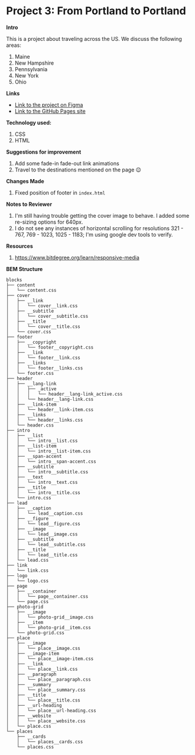 # Project 3: From Portland to Portland


**Intro**

This is a project about traveling across the US. We discuss the following areas:

1. Maine
2. New Hampshire
3. Pennsylvania
4. New York
5. Ohio


**Links**

* [Link to the project on Figma](https://www.figma.com/file/xM9rNsdK4iNcFJmDZho3Aw/Sprint-3%3A-From-Portland-to-Portland-%2F-desktop-%2B-mobile?node-id=500%3A0)
* [Link to the GitHub Pages site](https://black-milk.github.io/web_project_3/index.html)

**Technology used:**

1. CSS 
2. HTML

**Suggestions for improvement**

1. Add some fade-in fade-out link animations 
2. Travel to the destinations mentioned on the page 😉


**Changes Made**
1. Fixed position of footer in `index.html`


**Notes to Reviewer**
1. I'm still having trouble getting the cover image to behave. I added some re-sizing options for 640px.
2. I do not see any instances of horizontal scrolling for resolutions 321 - 767, 769 - 1023, 1025 - 1183; I'm using google dev tools to verify.

**Resources**
1. https://www.bitdegree.org/learn/responsive-media

**BEM Structure**

```
blocks
├── content
│   └── content.css
├── cover
│   ├── __link
│   │   └── cover__link.css
│   ├── __subtitle
│   │   └── cover__subtitle.css
│   ├── __title
│   │   └── cover__title.css
│   └── cover.css
├── footer
│   ├── __copyright
│   │   └── footer__copyright.css
│   ├── __link
│   │   └── footer__link.css
│   ├── __links
│   │   └── footer__links.css
│   └── footer.css
├── header
│   ├── __lang-link
│   │   ├── _active
│   │   │   └── header__lang-link_active.css
│   │   └── header__lang-link.css
│   ├── __link-item
│   │   └── header__link-item.css
│   ├── __links
│   │   └── header__links.css
│   └── header.css
├── intro
│   ├── __list
│   │   └── intro__list.css
│   ├── __list-item
│   │   └── intro__list-item.css
│   ├── __span-accent
│   │   └── intro__span-accent.css
│   ├── __subtitle
│   │   └── intro__subtitle.css
│   ├── __text
│   │   └── intro__text.css
│   ├── __title
│   │   └── intro__title.css
│   └── intro.css
├── lead
│   ├── __caption
│   │   └── lead__caption.css
│   ├── __figure
│   │   └── lead__figure.css
│   ├── __image
│   │   └── lead__image.css
│   ├── __subtitle
│   │   └── lead__subtitle.css
│   ├── __title
│   │   └── lead__title.css
│   └── lead.css
├── link
│   └── link.css
├── logo
│   └── logo.css
├── page
│   ├── __container
│   │   └── page__container.css
│   └── page.css
├── photo-grid
│   ├── __image
│   │   └── photo-grid__image.css
│   ├── __item
│   │   └── photo-grid__item.css
│   └── photo-grid.css
├── place
│   ├── __image
│   │   └── place__image.css
│   ├── __image-item
│   │   └── place__image-item.css
│   ├── __link
│   │   └── place__link.css
│   ├── __paragraph
│   │   └── place__paragraph.css
│   ├── __summary
│   │   └── place__summary.css
│   ├── __title
│   │   └── place__title.css
│   ├── __url-heading
│   │   └── place__url-heading.css
│   ├── __website
│   │   └── place__website.css
│   └── place.css
└── places
    ├── __cards
    │   └── places__cards.css
    └── places.css
```